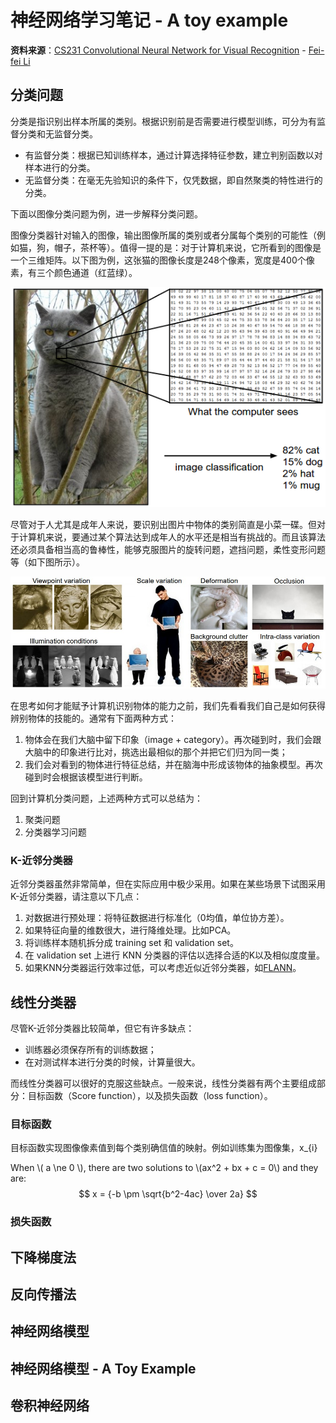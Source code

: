 # 神经网络学习笔记 - A toy example
**资料来源**：[CS231 Convolutional Neural Network for Visual Recognition](http://cs231n.github.io/) - [Fei-fei Li](http://vision.stanford.edu/feifeili/)
## 分类问题

分类是指识别出样本所属的类别。根据识别前是否需要进行模型训练，可分为有监督分类和无监督分类。

- 有监督分类：根据已知训练样本，通过计算选择特征参数，建立判别函数以对样本进行的分类。
- 无监督分类：在毫无先验知识的条件下，仅凭数据，即自然聚类的特性进行的分类。

下面以图像分类问题为例，进一步解释分类问题。

图像分类器针对输入的图像，输出图像所属的类别或者分属每个类别的可能性（例如猫，狗，帽子，茶杯等）。值得一提的是：对于计算机来说，它所看到的图像是一个三维矩阵。以下图为例，这张猫的图像长度是248个像素，宽度是400个像素，有三个颜色通道（红蓝绿）。

![](./img/NN-classify.png)

尽管对于人尤其是成年人来说，要识别出图片中物体的类别简直是小菜一碟。但对于计算机来说，要通过某个算法达到成年人的水平还是相当有挑战的。而且该算法还必须具备相当高的鲁棒性，能够克服图片的旋转问题，遮挡问题，柔性变形问题等（如下图所示）。

![](./img/NN-challenges.jpeg)

在思考如何才能赋予计算机识别物体的能力之前，我们先看看我们自己是如何获得辨别物体的技能的。通常有下面两种方式：

1. 物体会在我们大脑中留下印象（image + category）。再次碰到时，我们会跟大脑中的印象进行比对，挑选出最相似的那个并把它们归为同一类；
2. 我们会对看到的物体进行特征总结，并在脑海中形成该物体的抽象模型。再次碰到时会根据该模型进行判断。

回到计算机分类问题，上述两种方式可以总结为：

1. 聚类问题
2. 分类器学习问题

### K-近邻分类器
近邻分类器虽然非常简单，但在实际应用中极少采用。如果在某些场景下试图采用K-近邻分类器，请注意以下几点：

1. 对数据进行预处理：将特征数据进行标准化（0均值，单位协方差）。
2. 如果特征向量的维数很大，进行降维处理。比如PCA。
3. 将训练样本随机拆分成 training set 和 validation set。
4. 在 validation set 上进行 KNN 分类器的评估以选择合适的K以及相似度度量。
5. 如果KNN分类器运行效率过低，可以考虑近似近邻分类器，如[FLANN](http://www.cs.ubc.ca/research/flann/)。

## 线性分类器
尽管K-近邻分类器比较简单，但它有许多缺点：

- 训练器必须保存所有的训练数据；
- 在对测试样本进行分类的时候，计算量很大。

而线性分类器可以很好的克服这些缺点。一般来说，线性分类器有两个主要组成部分：目标函数（Score function），以及损失函数（loss function）。

### 目标函数
目标函数实现图像像素值到每个类别确信值的映射。例如训练集为图像集，x_{i} 

When \\( a \ne 0 \\), there are two solutions to \\(ax^2 + bx + c = 0\\) and they are:
$$ x = {-b \pm \sqrt{b^2-4ac} \over 2a} $$




### 损失函数

## 下降梯度法

## 反向传播法

## 神经网络模型

## 神经网络模型 - A Toy Example

## 卷积神经网络
